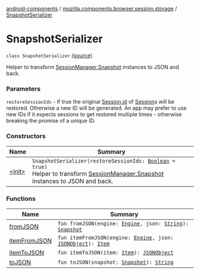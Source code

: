 [android-components](../../index.md) / [mozilla.components.browser.session.storage](../index.md) / [SnapshotSerializer](./index.md)

# SnapshotSerializer

`class SnapshotSerializer` [(source)](https://github.com/mozilla-mobile/android-components/blob/master/components/browser/session/src/main/java/mozilla/components/browser/session/storage/SnapshotSerializer.kt#L26)

Helper to transform [SessionManager.Snapshot](../../mozilla.components.browser.session/-session-manager/-snapshot/index.md) instances to JSON and back.

### Parameters

`restoreSessionIds` - If true the original [Session.id](../../mozilla.components.browser.session/-session/id.md) of [Session](../../mozilla.components.browser.session/-session/index.md)s will be restored. Otherwise a new ID will be
generated. An app may prefer to use new IDs if it expects sessions to get restored multiple times - otherwise
breaking the promise of a unique ID.

### Constructors

| Name | Summary |
|---|---|
| [&lt;init&gt;](-init-.md) | `SnapshotSerializer(restoreSessionIds: `[`Boolean`](https://kotlinlang.org/api/latest/jvm/stdlib/kotlin/-boolean/index.html)` = true)`<br>Helper to transform [SessionManager.Snapshot](../../mozilla.components.browser.session/-session-manager/-snapshot/index.md) instances to JSON and back. |

### Functions

| Name | Summary |
|---|---|
| [fromJSON](from-j-s-o-n.md) | `fun fromJSON(engine: `[`Engine`](../../mozilla.components.concept.engine/-engine/index.md)`, json: `[`String`](https://kotlinlang.org/api/latest/jvm/stdlib/kotlin/-string/index.html)`): `[`Snapshot`](../../mozilla.components.browser.session/-session-manager/-snapshot/index.md) |
| [itemFromJSON](item-from-j-s-o-n.md) | `fun itemFromJSON(engine: `[`Engine`](../../mozilla.components.concept.engine/-engine/index.md)`, json: `[`JSONObject`](https://developer.android.com/reference/org/json/JSONObject.html)`): `[`Item`](../../mozilla.components.browser.session/-session-manager/-snapshot/-item/index.md) |
| [itemToJSON](item-to-j-s-o-n.md) | `fun itemToJSON(item: `[`Item`](../../mozilla.components.browser.session/-session-manager/-snapshot/-item/index.md)`): `[`JSONObject`](https://developer.android.com/reference/org/json/JSONObject.html) |
| [toJSON](to-j-s-o-n.md) | `fun toJSON(snapshot: `[`Snapshot`](../../mozilla.components.browser.session/-session-manager/-snapshot/index.md)`): `[`String`](https://kotlinlang.org/api/latest/jvm/stdlib/kotlin/-string/index.html) |
